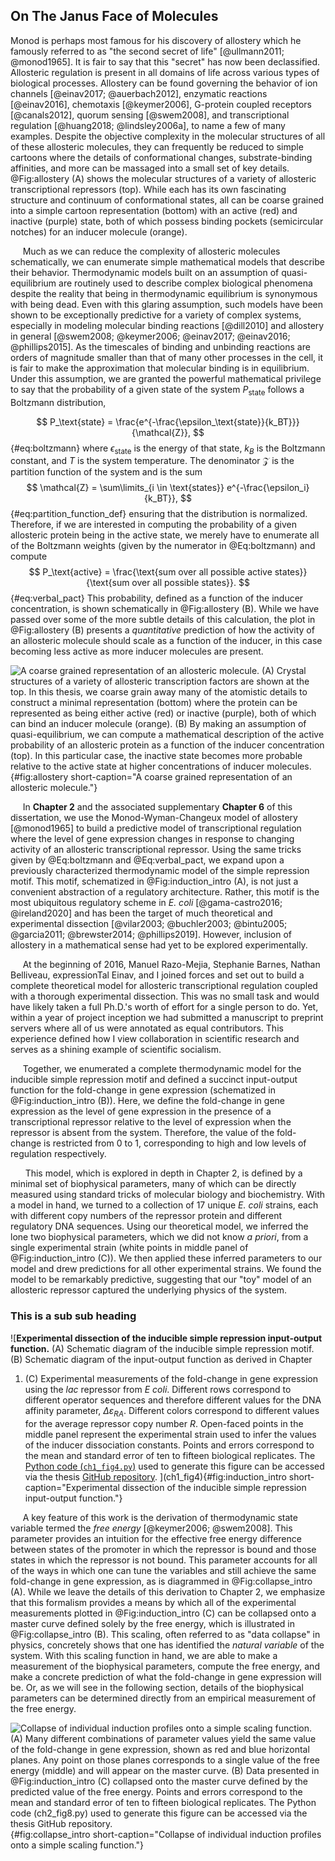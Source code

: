 ## On The Janus Face of Molecules

Monod is perhaps most famous for his discovery of allostery which he
famously referred to as "the second secret of
life" [@ullmann2011; @monod1965]. It is fair to say that this
"secret" has now been declassified. Allosteric regulation is present
in all domains of life across various types of biological processes. Allostery
can be found governing the behavior of ion channels [@einav2017;
@auerbach2012], enzymatic reactions [@einav2016], chemotaxis [@keymer2006],
G-protein coupled receptors [@canals2012], quorum sensing [@swem2008], and
transcriptional regulation [@huang2018; @lindsley2006a], to name a few of
many examples. Despite the objective complexity in the molecular structures
of all of these allosteric molecules, they can frequently be reduced to
simple cartoons where the details of conformational changes, substrate-binding affinities, and more can be massaged into a small set of key details.
@Fig:allostery (A) shows the molecular structures of a variety of allosteric
transcriptional repressors (top). While each has its own fascinating
structure and continuum of conformational states, all can be coarse grained
into a simple cartoon representation (bottom) with an active (red) and
inactive (purple) state, both of which possess binding pockets
(semicircular notches) for an inducer molecule (orange).


&nbsp;&nbsp;&nbsp;&nbsp;&nbsp;Much as we can reduce the complexity of allosteric molecules schematically,
we can enumerate simple mathematical models that describe their behavior.
Thermodynamic models built on an assumption of quasi-equilibrium are
routinely used to describe complex biological phenomena despite the reality
that being in thermodynamic equilibrium is synonymous with being dead.
Even with this glaring assumption, such models have been shown to be
exceptionally predictive for a variety of complex systems, especially in
modeling molecular binding reactions [@dill2010] and allostery in general
[@swem2008; @keymer2006; @einav2017; @einav2016; @phillips2015]. As the timescales of
binding and unbinding reactions are orders of magnitude smaller than that of
many other processes in the cell, it is fair to make the approximation that
molecular binding is in equilibrium. Under this assumption, we are granted
the powerful mathematical privilege to say that the probability of a given state
of the system $P_\text{state}$ follows a Boltzmann distribution,
<!-- This is a comment to myself -->
<!-- This is 
a multiline comment to myself -->
$$
P_\text{state} = \frac{e^{-\frac{\epsilon_\text{state}}{k_BT}}}{\mathcal{Z}},
$$
{#eq:boltzmann}
where $\epsilon_\text{state}$ is the energy of that state, $k_B$ is the Boltzmann constant,
and $T$ is the system temperature. The denominator $\mathcal{Z}$ is the
partition function of the system and is the sum 
$$
\mathcal{Z} = \sum\limits_{i \in \text{states}} e^{-\frac{\epsilon_i}{k_BT}},
$$
{#eq:partition_function_def}
ensuring that the distribution is normalized. Therefore, if we are interested in computing
the probability of a given allosteric protein being in the active state, we
merely  have to enumerate all of the Boltzmann weights (given by the numerator in @Eq:boltzmann)
and compute
$$
P_\text{active}  = \frac{\text{sum over all possible active states}}{\text{sum
over all possible states}}.
$$
{#eq:verbal_pact}
This probability, defined as a function of the inducer concentration, is shown
schematically in @Fig:allostery (B). While we have passed over some of the more
subtle details of this calculation, the plot in @Fig:allostery (B) presents a
*quantitative* prediction of how the activity of an allosteric molecule should
scale as a function of the inducer, in this case becoming less active as more
inducer molecules are present.

![**A coarse grained representation of an allosteric molecule.** (A) Crystal
structures of a variety of allosteric transcription factors are shown at the
top. In this thesis, we coarse grain away many of the atomistic details to
construct a minimal representation (bottom) where the protein can be represented as being either active (red) or 
inactive (purple), both of which can bind an inducer molecule (orange).
(B) By making an assumption of quasi-equilibrium, we can compute a
mathematical description of the active probability of an allosteric protein as a
function of the inducer concentration (top). In this particular case, the inactive
state becomes more probable relative to the active state at higher concentrations
of inducer molecules.](ch1_fig3){#fig:allostery short-caption="A coarse grained
representation of an allosteric molecule."}

&nbsp;&nbsp;&nbsp;&nbsp;&nbsp;In **Chapter 2** and the associated
supplementary
**Chapter 6** of this dissertation, we use the Monod-Wyman-Changeux model of
allostery [@monod1965] to build a predictive model of transcriptional regulation
where the level of gene expression changes
in response to changing activity of an allosteric transcriptional repressor.
Using the same tricks given by @Eq:boltzmann and @Eq:verbal_pact, we expand 
upon a previously characterized thermodynamic model of the simple repression
motif. This motif, schematized in @Fig:induction_intro (A), is not just a
convenient abstraction of a regulatory architecture. Rather, this motif is
the most ubiquitous regulatory scheme in *E. coli* [@gama-castro2016;
@ireland2020] and has been the target of much theoretical and
experimental dissection [@vilar2003; @buchler2003; @bintu2005; @garcia2011;
@brewster2014; @phillips2019]. However, inclusion of allostery in a mathematical
sense had yet to be explored experimentally.

&nbsp;&nbsp;&nbsp;&nbsp;&nbsp;At the beginning of 2016, Manuel Razo-Mejia,
Stephanie Barnes, Nathan Belliveau, expressionTal Einav, and I joined forces and
set out to build a complete theoretical model for allosteric transcriptional
regulation coupled with a thorough experimental dissection. This was no small
task and would have likely taken a full Ph.D.'s worth of effort for a single
person to do. Yet, within a year of project inception we had submitted a
manuscript to preprint servers where all of us were annotated as equal
contributors. This experience defined how I view collaboration in scientific
research and serves as a shining example of scientific socialism.

&nbsp;&nbsp;&nbsp;&nbsp;&nbsp;Together, we enumerated a complete
thermodynamic model for the inducible simple repression motif and defined a
succinct input-output function for the fold-change in gene expression
(schematized in @Fig:induction_intro (B)). Here, we define the fold-change in
gene expression as the level of gene expression in the
presence of a transcriptional repressor relative to the level of expression
when the repressor is absent from the system. Therefore, the value of the
fold-change is restricted from 0 to 1, corresponding to high and low levels of
regulation respectively. 

&nbsp;&nbsp;&nbsp;&nbsp;&nbsp; This model, which is explored in depth in Chapter 2, is defined by a minimal
set of biophysical parameters, many of which can be directly measured using
standard tricks of molecular biology and biochemistry. With a model in hand,
we turned to a collection of 17 unique *E. coli* strains, each with different
copy numbers of the repressor protein and different regulatory DNA sequences.
Using our theoretical model, we inferred the lone two biophysical parameters,
which we did not know *a priori*, from a single experimental strain (white
points in middle panel of @Fig:induction_intro (C)). We then applied these
inferred parameters to our model and drew predictions for all other experimental strains. We found the model to be
remarkably predictive, suggesting that our "toy" model of an allosteric
repressor captured the underlying physics of the system.

### This is a sub sub heading

![**Experimental dissection of the inducible simple repression input-output
function.** (A) Schematic diagram of the inducible simple repression motif.
(B) Schematic diagram of the input-output function as derived in Chapter
1. (C) Experimental measurements of the fold-change in gene expression using
the
*lac* repressor from *E coli*. Different rows correspond to different operator
sequences and therefore different values for the DNA affinity parameter, $\Delta\varepsilon_{RA}$.
Different colors correspond to different values for the average repressor
copy number $R$. Open-faced points in the middle panel represent the
experimental strain used to infer the values of the inducer dissociation
constants. Points and errors correspond to the mean and standard error of ten
to fifteen biological replicates. The [Python code
(`ch1_fig4.py`)](https://github.com/gchure/phd/blob/master/src/chapter_01/code/ch1_fig4.py)
used to generate this figure can be accessed via the thesis [GitHub
repository](https://github.com/gchure/phd). ](ch1_fig4){#fig:induction_intro
short-caption="Experimental dissection of the inducible simple repression
input-output function."}

&nbsp;&nbsp;&nbsp;&nbsp;&nbsp;A key feature of this work is the derivation of
thermodynamic state variable termed
the *free energy* [@keymer2006; @swem2008]. This parameter provides an intuition for the effective
free energy difference between states of the promoter in which the repressor
is bound and those states in which the repressor is not bound. 
This parameter accounts for all of the ways in which one can tune
the variables and still achieve the same fold-change in gene expression, as is diagrammed
in @Fig:collapse_intro (A). While we leave the details of this derivation to
Chapter 2, we emphasize
that this formalism provides a means by which all of the experimental
measurements plotted in @Fig:induction_intro (C) can be collapsed onto a
master curve defined solely by the free energy, which is illustrated in
@Fig:collapse_intro (B). This scaling, often referred to as "data collapse"
in physics, concretely shows that one has identified the *natural variable*
of the system. With this scaling function in hand, we are able to make a
measurement of the biophysical parameters, compute the free energy, and make
a concrete prediction of what the fold-change in gene expression will be. Or,
as we will see in the following section, details of the biophysical
parameters can be determined directly from an empirical measurement of the
free energy.

![**Collapse of individual induction profiles onto a simple scaling function.**
(A) Many different combinations of parameter values yield the same value of the
fold-change in gene expression, shown as red and blue horizontal planes. Any
point on those planes corresponds to a single value of the free energy (middle)
and will appear on the master curve. (B) Data presented in @Fig:induction_intro
(C) collapsed onto the master curve defined by the predicted value of the free
energy. Points and errors correspond to the mean and standard error of ten to
fifteen biological replicates. The [Python code
(`ch2_fig8.py`)](https://github.com/gchure/phd/blob/master/src/chapter_02/code/ch2_fig8.py)
used to generate this figure can be accessed via the thesis [GitHub
repository](https://github.com/gchure/phd).](ch1_fig5){#fig:collapse_intro short-caption="Collapse of individual
induction profiles onto a simple scaling function."}
